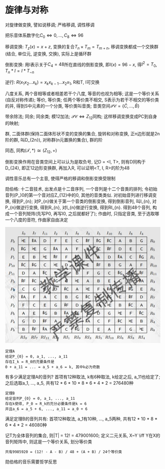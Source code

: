 # 旋律与对称

对旋律做变换, 譬如说移调; 严格移调, 调性移调

把乐音体系数字化$C_0 \iff 0, \dots, C_8 \iff 96$

移调变换: $T_{z}(x) = x + z$, 变换的复合$T_{n} \times T_{m} = T_{m + n}$, 移调变换都成一个交换群(结合, 单位元, 逆变换, 交换), 实际上是循环群

倒影变换: 用I表示关于$C_4 = 48$所在直线的倒影变换, 即$I(x) = 96 - x$, 得$I^2 = T_{0}$, $T_{n} * I = I * T_{-n}$

逆行: $R(x_1 x_2 \dots x_k) = x_k x_{k - 1} \dots x_{2} x_{1}$, R和T, I可交换

八度关系, 两个音相等或者相差若干个八度, 等音的也视为相等; 这是一个等价关系(自反对称传递); 等价, 等价类; 任两个等价类不相交, S表示为若干不相交的等价类的并, 得到S中元素的一个分类, 等价类叫音类; 音类空间$\mathcal{PC} = \{\bar{C}, \dots, \bar{B}\}$

带余除法; 同余; 同余类; 模12加法; $\mathcal{PC} \iff Z_{12}$同构; 这样移调变换变成PC到自身的映射;

群, 二面体群(保持二面体形状不变的变换的集合, 旋转和对称变换, 正n边形就是2n阶的群, 叫D_{2n}), 对称群(n元置换的集合), 群的阶

同态, 同构$(\mathcal{T}, * ) \cong (Z_{12}, +)$

倒影变换作用在音类空间上可以认为是取负号, 记D = <I, T>, 则有D同构于D_{24}, 即正12边形变换群, 再加入R, 可以证明<T, I, R>的阶为48

调性音乐总有一个主音, 使得严格的移调和倒影变换受限制

勋伯格: 十二音技术, 出发点是十二音序列, 一个音列是十二个音类的排列; 令初始音列(P_)0的第一个音对应Z_{12}中的0, 其他的音类类似. 对初始音列进行移调变换, 得到P_{n}; 对P_{n}做关于第一个音类的倒影变换, 得到倒影音列, 叫I_{n}, 对P_{n}做逆行变换, 得到R_{n}, 对I_{n}做逆行变换, 得到RI_{n}. 得到48个音列, 构成一个音列矩阵(先写P0, 再写I0, 之后就都好了); 作曲时, 只指定音类, 至于选取哪一个八度的音符, 作曲家自由决定

![](./mat.jpg)

```text
定理A
给定P_{0} = 0, a_1, ..., a_11
存在I_k = R_0的充要条件是
0 + a_11 = ... = a_5 + a_6 = k, 其中k必为奇数
```

有多少满足定理A的音列? 首项有12种取法, k有6种取法, k给定之后, a_11也给定了; 之后选取a_1, ..., a_5, 共有12 * 6 * 10 * 8 * 6 * 4 * 2 = 276480种


```text
定理B
给定音列P_{0} = 0, a_1, ..., a_11
存在k使得, P_0 = R_k的充分必要条件是k = 6
并且a_6 = a_5 + 6, ..., a_11 = a_0 + 6
```

满足定理B的音列共有: 首项12种取法, a_1有10种, ..., a_5两种, 共有12 * 10 * 8 * 6 * 4 * 2 = 46080种

记T为全体音列的集合, 则|T| = 12! = 479001600; 定义二元关系, X~Y \iff Y在X的音列矩阵中, 则这是一个等价关系, 划分等价类

```text
共有9985920 = (12! - A - B) / 48 + (A + B) / 24个等价类
```

勋伯格的音乐需要哲学反思
